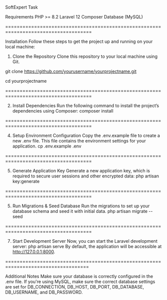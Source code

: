 SoftExpert Task

Requirements
PHP >= 8.2
Laravel 12
Composer
Database (MySQL)

====================================================================================

Installation
Follow these steps to get the project up and running on your local machine:

1. Clone the Repository
Clone this repository to your local machine using Git.

git clone https://github.com/yourusername/yourprojectname.git

cd yourprojectname

====================================================================================

2. Install Dependencies
Run the following command to install the project’s dependencies using Composer:
composer install

====================================================================================

4. Setup Environment Configuration
Copy the .env.example file to create a new .env file. This file contains the environment settings for your application.
cp .env.example .env

====================================================================================

5. Generate Application Key
Generate a new application key, which is required to secure user sessions and other encrypted data:
php artisan key:generate

====================================================================================

5. Run Migrations & Seed Database
Run the migrations to set up your database schema and seed it with initial data.
php artisan migrate --seed

====================================================================================

7. Start Development Server
Now, you can start the Laravel development server:
php artisan serve
By default, the application will be accessible at http://127.0.0.1:8000.

===================================================================================

Additional Notes
Make sure your database is correctly configured in the .env file.
If you're using MySQL, make sure the correct database settings are set for DB_CONNECTION, DB_HOST, DB_PORT, DB_DATABASE, DB_USERNAME, and DB_PASSWORD.

